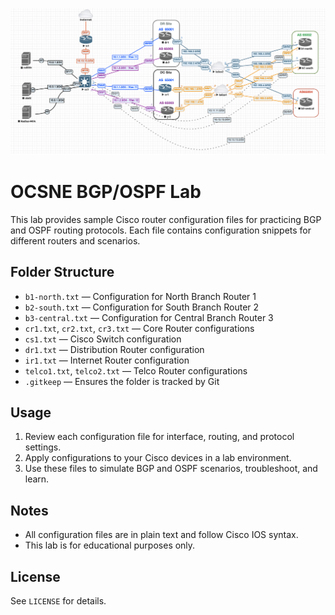![Logo](./ocsne-bgp-ospf-lab/images/lab-design.png)

# OCSNE BGP/OSPF Lab

This lab provides sample Cisco router configuration files for practicing BGP and OSPF routing protocols. Each file contains configuration snippets for different routers and scenarios.

## Folder Structure

- `b1-north.txt`  — Configuration for North Branch Router 1
- `b2-south.txt`  — Configuration for South Branch Router 2
- `b3-central.txt` — Configuration for Central Branch Router 3
- `cr1.txt`, `cr2.txt`, `cr3.txt` — Core Router configurations
- `cs1.txt` — Cisco Switch configuration
- `dr1.txt` — Distribution Router configuration
- `ir1.txt` — Internet Router configuration
- `telco1.txt`, `telco2.txt` — Telco Router configurations
- `.gitkeep` — Ensures the folder is tracked by Git

## Usage

1. Review each configuration file for interface, routing, and protocol settings.
2. Apply configurations to your Cisco devices in a lab environment.
3. Use these files to simulate BGP and OSPF scenarios, troubleshoot, and learn.

## Notes

- All configuration files are in plain text and follow Cisco IOS syntax.
- This lab is for educational purposes only.

## License

See `LICENSE` for details.
